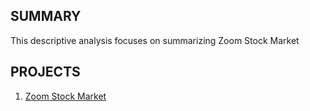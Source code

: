 ## SUMMARY

This descriptive analysis focuses on summarizing Zoom Stock Market

## PROJECTS
1. [Zoom Stock Market](https://finance.yahoo.com/quote/ZM/financials/?guccounter=1&guce_referrer=aHR0cHM6Ly93d3cuYmluZy5jb20v&guce_referrer_sig=AQAAAE6X6ZoUOtTCx0rVSGgv9QzSGOiokWqYQfN-kB-AaFFMIOcXdQRk4uY0FjCNtM0Gk9TWVnI3170P4eKyAjD3r8R99wIHHVTVSFoUTcheJm0uj5fqalsfe35DQ7vUZhSTh8zXoVpOr7ylep5euKjtaWYSBzd7mqBBZyizZlLQdXDg)

